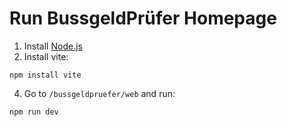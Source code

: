 # Run BussgeldPrüfer Homepage

1. Install [Node.js](https://nodejs.org)
2. Install vite:
```
npm install vite
```
4. Go to `/bussgeldpruefer/web` and run:
```
npm run dev
```